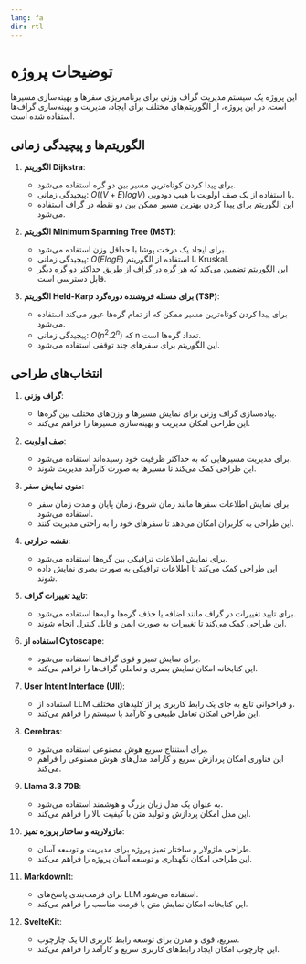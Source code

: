 ```yaml
---
lang: fa
dir: rtl
---
```


# توضیحات پروژه

این پروژه یک سیستم مدیریت گراف وزنی برای برنامه‌ریزی سفرها و بهینه‌سازی مسیرها است. در این پروژه، از الگوریتم‌های مختلف برای ایجاد، مدیریت و بهینه‌سازی گراف‌ها استفاده شده است.

## الگوریتم‌ها و پیچیدگی زمانی

1. **الگوریتم Dijkstra**:
   - برای پیدا کردن کوتاه‌ترین مسیر بین دو گره استفاده می‌شود.
   - پیچیدگی زمانی: $O((V + E) log V)$ با استفاده از یک صف اولویت با هیپ دودویی.
   - این الگوریتم برای پیدا کردن بهترین مسیر ممکن بین دو نقطه در گراف استفاده می‌شود.

2. **الگوریتم Minimum Spanning Tree (MST)**:
   - برای ایجاد یک درخت پوشا با حداقل وزن استفاده می‌شود.
   - پیچیدگی زمانی: $O(E log E)$ با استفاده از الگوریتم Kruskal.
   - این الگوریتم تضمین می‌کند که هر گره در گراف از طریق حداکثر دو گره دیگر قابل دسترسی است.

3. **الگوریتم Held-Karp برای مسئله فروشنده دوره‌گرد (TSP)**:
   - برای پیدا کردن کوتاه‌ترین مسیر ممکن که از تمام گره‌ها عبور می‌کند استفاده می‌شود.
   - پیچیدگی زمانی: $O(n^2 . 2^n)$ که n تعداد گره‌ها است.
   - این الگوریتم برای سفرهای چند توقفی استفاده می‌شود.

<!-- 4. **الگوریتم Divide and Conquer**:
    - برای بهبود کارایی محاسباتی در گراف‌های بزرگ استفاده می‌شود.
    - پیچیدگی زمانی: بستگی به گروه بندی کاربر دارد، اما هدف کاهش پیچیدگی با تقسیم گراف به بخش‌های کوچکتر است.
    - این الگوریتم شامل انتخاب گره‌های با بالاترین درجه، گروه‌بندی گره‌هایی که در حداکثر 2 هاپ از گره مرکزی قرار دارند و ایجاد یک گراف با درجه بالاتر است. -->

## انتخاب‌های طراحی

1. **گراف وزنی**:
   - پیاده‌سازی گراف وزنی برای نمایش مسیرها و وزن‌های مختلف بین گره‌ها.
   - این طراحی امکان مدیریت و بهینه‌سازی مسیرها را فراهم می‌کند.

2. **صف اولویت**:
   - برای مدیریت مسیرهایی که به حداکثر ظرفیت خود رسیده‌اند استفاده می‌شود.
   - این طراحی کمک می‌کند تا مسیرها به صورت کارآمد مدیریت شوند.

3. **منوی نمایش سفر**:
   - برای نمایش اطلاعات سفرها مانند زمان شروع، زمان پایان و مدت زمان سفر استفاده می‌شود.
   - این طراحی به کاربران امکان می‌دهد تا سفرهای خود را به راحتی مدیریت کنند.

4. **نقشه حرارتی**:
   - برای نمایش اطلاعات ترافیکی بین گره‌ها استفاده می‌شود.
   - این طراحی کمک می‌کند تا اطلاعات ترافیکی به صورت بصری نمایش داده شوند.

5. **تایید تغییرات گراف**:
   - برای تایید تغییرات در گراف مانند اضافه یا حذف گره‌ها و لبه‌ها استفاده می‌شود.
   - این طراحی کمک می‌کند تا تغییرات به صورت ایمن و قابل کنترل انجام شوند.

6. **استفاده از Cytoscape**:
   - برای نمایش تمیز و قوی گراف‌ها استفاده می‌شود.
   - این کتابخانه امکان نمایش بصری و تعاملی گراف‌ها را فراهم می‌کند.

7. **User Intent Interface (UII)**:
   - استفاده از LLM و فراخوانی تابع به جای یک رابط کاربری پر از کلید‌های مختلف.
   - این طراحی امکان تعامل طبیعی و کارآمد با سیستم را فراهم می‌کند.

8. **Cerebras**:
   - برای استنتاج سریع هوش مصنوعی استفاده می‌شود.
   - این فناوری امکان پردازش سریع و کارآمد مدل‌های هوش مصنوعی را فراهم می‌کند.

9. **Llama 3.3 70B**:
   - به عنوان یک مدل زبان بزرگ و هوشمند استفاده می‌شود.
   - این مدل امکان پردازش و تولید متن با کیفیت بالا را فراهم می‌کند.

10. **ماژولاریته و ساختار پروژه تمیز**:
    - طراحی ماژولار و ساختار تمیز پروژه برای مدیریت و توسعه آسان.
    - این طراحی امکان نگهداری و توسعه آسان پروژه را فراهم می‌کند.

11. **MarkdownIt**:
    - برای فرمت‌بندی پاسخ‌های LLM استفاده می‌شود.
    - این کتابخانه امکان نمایش متن با فرمت مناسب را فراهم می‌کند.

12. **SvelteKit**:
    - یک چارچوب UI سریع، قوی و مدرن برای توسعه رابط کاربری.
    - این چارچوب امکان ایجاد رابط‌های کاربری سریع و کارآمد را فراهم می‌کند.
